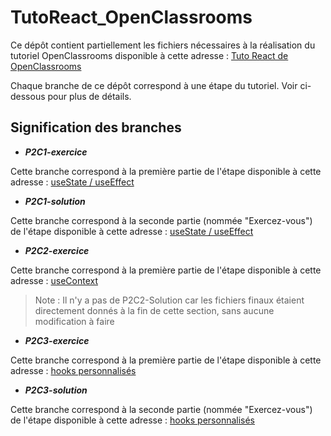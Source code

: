 # TutoReact_OpenClassrooms

Ce dépôt contient partiellement les fichiers nécessaires à la réalisation du tutoriel OpenClassrooms disponible à cette adresse : 
[Tuto React de OpenClassrooms](https://openclassrooms.com/fr/courses/7150606-creez-une-application-react-complete)

Chaque branche de ce dépôt correspond à une étape du tutoriel. Voir ci-dessous pour plus de détails.

## Signification des branches

- ***P2C1-exercice***

Cette branche correspond à la première partie de l'étape disponible à cette adresse : [useState / useEffect](https://openclassrooms.com/fr/courses/7150606-creez-une-application-react-complete/7255783-exploitez-vos-connaissances-de-usestate-et-useeffect-pour-effectuer-des-calls-api)

- ***P2C1-solution***

Cette branche correspond à la seconde partie (nommée "Exercez-vous") de l'étape disponible à cette adresse : [useState / useEffect](https://openclassrooms.com/fr/courses/7150606-creez-une-application-react-complete/7255783-exploitez-vos-connaissances-de-usestate-et-useeffect-pour-effectuer-des-calls-api)

- ***P2C2-exercice***

Cette branche correspond à la première partie de l'étape disponible à cette adresse : [useContext](https://openclassrooms.com/fr/courses/7150606-creez-une-application-react-complete/7256029-partagez-vos-donnees-avec-le-contexte-et-usecontext)

> Note : Il n'y a pas de P2C2-Solution car les fichiers finaux étaient directement donnés à la fin de cette section, sans aucune modification à faire

- ***P2C3-exercice***

Cette branche correspond à la première partie de l'étape disponible à cette adresse : [hooks personnalisés](https://openclassrooms.com/fr/courses/7150606-creez-une-application-react-complete/7256220-allez-plus-loin-avec-les-hooks)

- ***P2C3-solution***

Cette branche correspond à la seconde partie (nommée "Exercez-vous") de l'étape disponible à cette adresse : [hooks personnalisés](https://openclassrooms.com/fr/courses/7150606-creez-une-application-react-complete/7256220-allez-plus-loin-avec-les-hooks)
